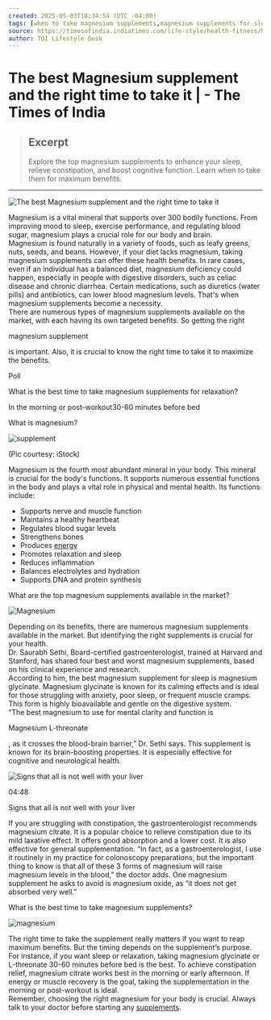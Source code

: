 ```yaml
---
created: 2025-05-03T18:34:54 (UTC -04:00)
tags: [when to take magnesium supplements,magnesium supplements for sleep,magnesium supplement,magnesium L-threonate,magnesium citrate for constipation,best magnesium supplements]
source: https://timesofindia.indiatimes.com/life-style/health-fitness/health-news/the-best-magnesium-supplement-and-the-right-time-to-take-it/articleshow/120807713.cms
author: TOI Lifestyle Desk
---
```


# The best Magnesium supplement and the right time to take it | - The Times of India

> ## Excerpt
> Explore the top magnesium supplements to enhance your sleep, relieve constipation, and boost cognitive function. Learn when to take them for maximum benefits.

---
![The best Magnesium supplement and the right time to take it](https://static.toiimg.com/thumb/msid-120807713,imgsize-24072,width-400,resizemode-4/120807713.jpg)

Magnesium is a vital mineral that supports over 300 bodily functions. From improving mood to sleep, exercise performance, and regulating blood sugar, magnesium plays a crucial role for our body and brain.  
Magnesium is found naturally in a variety of foods, such as leafy greens, nuts, seeds, and beans. However, if your diet lacks magnesium, taking magnesium supplements can offer these health benefits. In rare cases, even if an individual has a balanced diet, magnesium deficiency could happen, especially in people with digestive disorders, such as celiac disease and chronic diarrhea. Certain medications, such as diuretics (water pills) and antibiotics, can lower blood magnesium levels. That's when magnesium supplements become a necessity.  
There are numerous types of magnesium supplements available on the market, with each having its own targeted benefits. So getting the right

magnesium supplement

is important. Also, it is crucial to know the right time to take it to maximize the benefits.

Poll

What is the best time to take magnesium supplements for relaxation?

In the morning or post-workout30-60 minutes before bed

What is magnesium?

![supplement](https://static.toiimg.com/photo/34824568.cms "(Pic courtesy: iStock)")

(Pic courtesy: iStock)

Magnesium is the fourth most abundant mineral in your body. This mineral is crucial for the body's functions. It supports numerous essential functions in the body and plays a vital role in physical and mental health. Its functions include:

-   Supports nerve and muscle function
-   Maintains a healthy heartbeat
-   Regulates blood sugar levels
-   Strengthens bones
-   Produces [energy](https://timesofindia.indiatimes.com/life-style/health-fitness/health-news/muscle-growth-what-supplements-are-good-for-building-muscle/photostory/120785901.cms)
-   Promotes relaxation and sleep
-   Reduces inflammation
-   Balances electrolytes and hydration
-   Supports DNA and protein synthesis

What are the top magnesium supplements available in the market?

![Magnesium](https://static.toiimg.com/thumb/imgsize-23456,msid-120807737,width-600,resizemode-4/magnesium.jpg)

Depending on its benefits, there are numerous magnesium supplements available in the market. But identifying the right supplements is crucial for your health.  
Dr. Saurabh Sethi, Board-certified gastroenterologist, trained at Harvard and Stanford, has shared four best and worst magnesium supplements, based on his clinical experience and research.  
According to him, the best magnesium supplement for sleep is magnesium glycinate. Magnesium glycinate is known for its calming effects and is ideal for those struggling with anxiety, poor sleep, or frequent muscle cramps. This form is highly bioavailable and gentle on the digestive system.  
“The best magnesium to use for mental clarity and function is

Magnesium L-threonate

, as it crosses the blood-brain barrier,” Dr. Sethi says. This supplement is known for its brain-boosting properties. It is especially effective for cognitive and neurological health.

![Signs that all is not well with your liver](https://static.toiimg.com/thumb/msid-120779087,imgsize-47892,width-400,resizemode-4/120779087.jpg "Signs that all is not well with your liver")

04:48

Signs that all is not well with your liver

If you are struggling with constipation, the gastroenterologist recommends magnesium citrate. It is a popular choice to relieve constipation due to its mild laxative effect. It offers good absorption and a lower cost. It is also effective for general supplementation. “In fact, as a gastroenterologist, I use it routinely in my practice for colonoscopy preparations, but the important thing to know is that all of these 3 forms of magnesium will raise magnesium levels in the blood,” the doctor adds. One magnesium supplement he asks to avoid is magnesium oxide, as “it does not get absorbed very well.”

What is the best time to take magnesium supplements?

![magnesium](https://static.toiimg.com/thumb/imgsize-23456,msid-120807730,width-600,resizemode-4/magnesium.jpg)

The right time to take the supplement really matters if you want to reap maximum benefits. But the timing depends on the supplement’s purpose.  
For instance, if you want sleep or relaxation, taking magnesium glycinate or L-threonate 30-60 minutes before bed is the best. To achieve constipation relief, magnesium citrate works best in the morning or early afternoon. If energy or muscle recovery is the goal, taking the supplementation in the morning or post-workout is ideal.  
Remember, choosing the right magnesium for your body is crucial. Always talk to your doctor before starting any [supplements](https://timesofindia.indiatimes.com/life-style/health-fitness/health-news/common-supplements-that-secretly-harm-your-kidneys/articleshow/120754761.cms).

